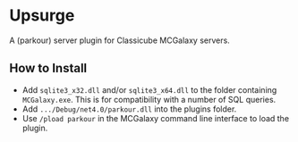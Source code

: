 # Upsurge
A (parkour) server plugin for Classicube MCGalaxy servers.

## How to Install
- Add `sqlite3_x32.dll` and/or `sqlite3_x64.dll` to the folder containing `MCGalaxy.exe`. This is for compatibility with a number of SQL queries.
- Add `.../Debug/net4.0/parkour.dll` into the plugins folder.
- Use `/pload parkour` in the MCGalaxy command line interface to load the plugin.
